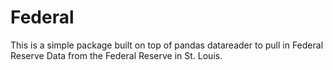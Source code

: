 # Federal

This is a simple package built on top of pandas datareader to pull in Federal Reserve Data from the Federal Reserve in St. Louis.